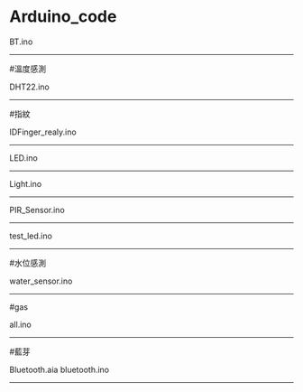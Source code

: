 # Arduino_code

BT.ino
_______________

#溫度感測


DHT22.ino
_______________

#指紋


IDFinger_realy.ino
_______________

LED.ino
_______________

Light.ino
_______________

PIR_Sensor.ino

_______________

test_led.ino
_______________


#水位感測


water_sensor.ino

_______________

#gas


all.ino

_______________



#藍芽


Bluetooth.aia
bluetooth.ino

_______________



